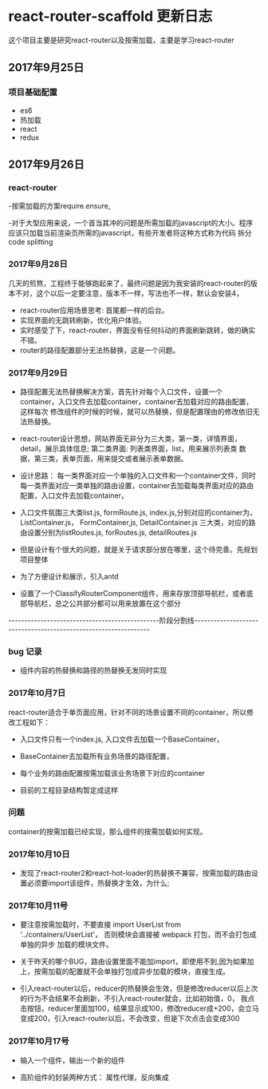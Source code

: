 # react-router-scaffold 更新日志

这个项目主要是研究react-router以及按需加载，主要是学习react-router

## 2017年9月25日

### 项目基础配置

- es6
- 热加载
- react
- redux

## 2017年9月26日

### react-router

-按需加载的方案require.ensure,

-对于大型应用来说，一个首当其冲的问题是所需加载的javascript的大小。程序应该只加载当前渲染页所需的javascript，有些开发者将这种方式称为代码
拆分 code splitting

### 2017年9月28日

几天的煎熬，工程终于能够跑起来了，最终问题是因为我安装的react-router的版本不对，这个以后一定要注意，版本不一样，写法也不一样，默认会安装4，

- react-router应用场景思考: 首尾都一样的后台。
- 实现界面的无跳转刷新，优化用户体验。
- 实时感受了下，react-router，界面没有任何抖动的界面刷新跳转，做的确实不错。
- router的路径配置部分无法热替换，这是一个问题。

### 2017年9月29日

- 路径配置无法热替换解决方案，首先针对每个入口文件，设置一个container，入口文件去加载container，container去加载对应的路由配置，这样每次
修改组件的时候的时候，就可以热替换，但是配置理由的修改依旧无法热替换。

- react-router设计思想，网站界面无非分为三大类，第一类，详情界面，detail，展示具体信息; 第二类界面: 列表类界面，list，用来展示列表类
数据，第三类，表单页面，用来提交或者展示表单数据。

- 设计思路： 每一类界面对应一个单独的入口文件和一个container文件，同时每一类界面对应一类单独的路由设置，container去加载每类界面对应的路由
配置，入口文件去加载container，

- 入口文件氛围三大类list.js, formRoute.js, index.js,分别对应的container为，ListContainer.js， FormContainer,js, DetailContainer.js
三大类，对应的路由设置分别为listRoutes.js, forRoutes.js, detailRoutes.js

- 但是设计有个很大的问题，就是关于请求部分放在哪里，这个待完善。先规划项目整体

- 为了方便设计和展示，引入antd

- 设置了一个ClassifyRouterComponent组件，用来存放顶部导航栏，或者底部导航栏，总之公共部分都可以用来放置在这个部分

-----------------------------------------------阶段分割线----------------------------------------------------------------

### bug 记录

- 组件内容的热替换和路径的热替换无发同时实现


### 2017年10月7日

react-router适合于单页面应用，针对不同的场景设置不同的container，所以修改工程如下：

- 入口文件只有一个index.js, 入口文件去加载一个BaseContainer，

- BaseContainer去加载所有业务场景的路径配置，

- 每个业务的路由配置按需加载该业务场景下对应的container

- 目前的工程目录结构暂定成这样

### 问题

container的按需加载已经实现，那么组件的按需加载如何实现。


### 2017年10月10日

- 发现了react-router2和react-hot-loader的热替换不兼容，按需加载的路由设置必须要import该组件，热替换才生效，为什么;

### 2017年10月11号

- 要注意按需加载时，不要直接 import UserList from '../containers/UserList'， 否则模块会直接被 webpack 打包，而不会打包成单独的异步
加载的模块文件。

- 关于昨天的哪个BUG，路由设置里面不能加import，即使用不到,因为如果加上，按需加载的配置就不会单独打包成异步加载的模块，直接生成。

- 引入react-router以后，reducer的热替换会生效，但是修改reducer以后上次的行为不会结果不会刷新，不引入react-router就会，比如初始值，0，
我点击按钮，reducer里面加100，结果显示成100，修改reducer成+200，会立马变成200，引入react-router以后，不会改变，但是下次点击会变成300

### 2017年10月17号
- 输入一个组件，输出一个新的组件

- 高阶组件的封装两种方式： 属性代理，反向集成